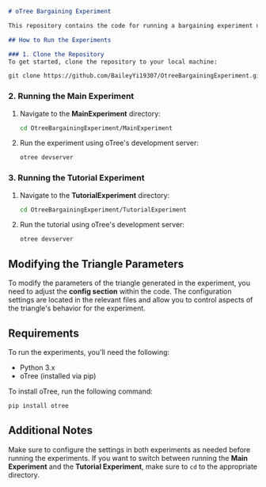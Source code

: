 
```markdown
# oTree Bargaining Experiment

This repository contains the code for running a bargaining experiment using oTree. The project consists of two parts: the **Main Experiment** and the **Tutorial Experiment**.

## How to Run the Experiments

### 1. Clone the Repository
To get started, clone the repository to your local machine:

git clone https://github.com/BaileyYi19307/OtreeBargainingExperiment.git
```

### 2. Running the Main Experiment
1. Navigate to the **MainExperiment** directory:
   ```bash
   cd OtreeBargainingExperiment/MainExperiment
   ```

2. Run the experiment using oTree's development server:
   ```bash
   otree devserver
   ```

### 3. Running the Tutorial Experiment
1. Navigate to the **TutorialExperiment** directory:
   ```bash
   cd OtreeBargainingExperiment/TutorialExperiment
   ```

2. Run the tutorial using oTree's development server:
   ```bash
   otree devserver
   ```

## Modifying the Triangle Parameters
To modify the parameters of the triangle generated in the experiment, you need to adjust the **config section** within the code. The configuration settings are located in the relevant files and allow you to control aspects of the triangle's behavior for the experiment.

## Requirements
To run the experiments, you'll need the following:

- Python 3.x
- oTree (installed via pip)

To install oTree, run the following command:
```bash
pip install otree
```

## Additional Notes
Make sure to configure the settings in both experiments as needed before running the experiments. If you want to switch between running the **Main Experiment** and the **Tutorial Experiment**, make sure to `cd` to the appropriate directory.
